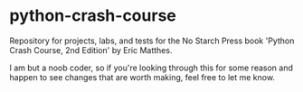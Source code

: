 # python-crash-course
Repository for projects, labs, and tests for the No Starch Press book 'Python Crash Course, 2nd Edition' by Eric Matthes. 

I am but a noob coder, so if you're looking through this for some reason and happen to see changes that are worth making, feel free to let me know.